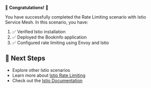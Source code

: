 🎉 **Congratulations!** 🎉

You have successfully completed the Rate Limiting scenario with Istio Service Mesh. In this scenario, you have:

1. ✅ Verified Istio installation
2. ✅ Deployed the Bookinfo application
3. ✅ Configured rate limiting using Envoy and Istio

## 🔄 Next Steps

- Explore other Istio scenarios
- Learn more about [Istio Rate Limiting](https://istio.io/latest/docs/tasks/policy-enforcement/rate-limit/)
- Check out the [Istio Documentation](https://istio.io/latest/docs/) 